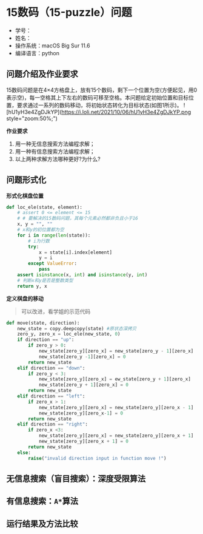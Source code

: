 # 15数码（15-puzzle）问题
- 学号：
- 姓名：
- 操作系统：macOS Big Sur 11.6
- 编译语言：python

## 问题介绍及作业要求
15数码问题是在4×4方格盘上，放有15个数码，剩下一个位置为空(方便起见，用0表示空)，每一空格其上下左右的数码可移至空格。本问题给定初始位置和目标位置，要求通过一系列的数码移动，将初始状态转化为目标状态(如图1所示)。
![hU1yH3e4ZgDJkYP](https://i.loli.net/2021/10/06/hU1yH3e4ZgDJkYP.png style="zoom:50%;")

**作业要求**
1. 用一种无信息搜索方法编程求解；
2. 用一种有信息搜索方法编程求解；
3. 以上两种求解方法哪种更好?为什么?

## 问题形式化
**形式化棋盘位置**
```python
def loc_ele(state, element):
    # assert 0 <= element <= 15
    # # 要解决的15数码问题，其每个元素必然都非负且小于16
    x, y = "", ""
    # x和y的初位置都为空
    for i in range(len(state)):
        # i为行数
        try:
            x = state[i].index[element]
            y = i
        except ValueError:
            pass
    assert isinstance(x, int) and isinstance(y, int)
    # 判断x和y是否是整数类型
    return y, x
```

**定义棋盘的移动**
> 可以改进，看学姐的示范代码
```python
def move(state, direction):
    new_state = copy.deepcopy(state) #原状态深拷贝
    zero_y, zero_x = loc_ele(new_state, 0)
    if direction == "up":
        if zero_y > 0:
            new_state[zero_y][zero_x] = new_state[zero_y - 1][zero_x]
            new_state[zero_y -1][zero_x] = 0
        return new_state
    elif direction == "down":
        if zero_y < 3:
            new_state[zero_y][zero_x] = ew_state[zero_y + 1][zero_x]
            new_state[zero_y + 1][zero_x] = 0
        return new_state
    elif direction == "left":
        if zero_x > 1:
            new_state[zero_y][zero_x] = new_state[zero_y][zero_x - 1]
            new_state[zero_y][zero_x-1] = 0
        return new_state
    elif direction == "right":
        if zero_x <3:
            new_state[zero_y][zero_x] = new_state[zero_y][zero_x + 1]
            new_state[zero_y][zero_x + 1] = 0
        return new_state
    else:
        raise("invalid direction input in function move !")
```

## 无信息搜索（盲目搜索）：深度受限算法

## 有信息搜索：`A*`算法

## 运行结果及方法比较
